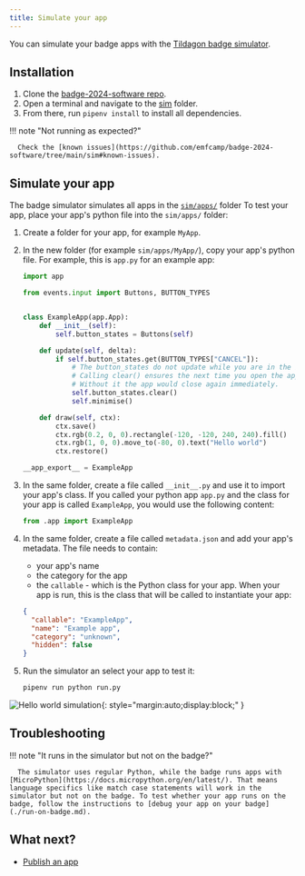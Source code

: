 ```yaml
---
title: Simulate your app
---
```


You can simulate your badge apps with the [Tildagon badge simulator](https://github.com/emfcamp/badge-2024-software/tree/main/sim).

## Installation

1. Clone the [badge-2024-software repo](https://github.com/emfcamp/badge-2024-software/tree/main/).
2. Open a terminal and navigate to the [sim](https://github.com/emfcamp/badge-2024-software/tree/main/sim) folder.
3. From there, run `pipenv install` to install all dependencies.

!!! note "Not running as expected?"

      Check the [known issues](https://github.com/emfcamp/badge-2024-software/tree/main/sim#known-issues).

## Simulate your app

The badge simulator simulates all apps in the [`sim/apps/`](https://github.com/emfcamp/badge-2024-software/tree/main/sim/apps/example/) folder To test your app, place your app's python file into the `sim/apps/` folder:

1. Create a folder for your app, for example `MyApp`.
2. In the new folder (for example `sim/apps/MyApp/`), copy your app's python file. For example, this is `app.py` for an example app:

   ```python
   import app

   from events.input import Buttons, BUTTON_TYPES


   class ExampleApp(app.App):
       def __init__(self):
           self.button_states = Buttons(self)

       def update(self, delta):
           if self.button_states.get(BUTTON_TYPES["CANCEL"]):
               # The button_states do not update while you are in the background.
               # Calling clear() ensures the next time you open the app, it stays open.
               # Without it the app would close again immediately.
               self.button_states.clear()
               self.minimise()

       def draw(self, ctx):
           ctx.save()
           ctx.rgb(0.2, 0, 0).rectangle(-120, -120, 240, 240).fill()
           ctx.rgb(1, 0, 0).move_to(-80, 0).text("Hello world")
           ctx.restore()

   __app_export__ = ExampleApp
   ```

3. In the same folder, create a file called `__init__.py` and use it to import your app's class. If you called your python app `app.py` and the class for your app is called `ExampleApp`, you would use the following content:

   ```python
   from .app import ExampleApp
   ```

4. In the same folder, create a file called `metadata.json` and add your app's metadata. The file needs to contain:

   - your app's name
   - the category for the app
   - the `callable` - which is the Python class for your app. When your app is run, this is the class that will be called to instantiate your app:

   ```json
   {
     "callable": "ExampleApp",
     "name": "Example app",
     "category": "unknown",
     "hidden": false
   }
   ```

5. Run the simulator an select your app to test it:

   ```sh
   pipenv run python run.py
   ```

![Hello world simulation](../images/hello-world-sim.gif){: style="margin:auto;display:block;" }

## Troubleshooting

!!! note "It runs in the simulator but not on the badge?"

      The simulator uses regular Python, while the badge runs apps with [MicroPython](https://docs.micropython.org/en/latest/). That means language specifics like match case statements will work in the simulator but not on the badge. To test whether your app runs on the badge, follow the instructions to [debug your app on your badge](./run-on-badge.md).

## What next?

<div class="grid cards" markdown>

- [Publish an app](./publish.md)

</div>
